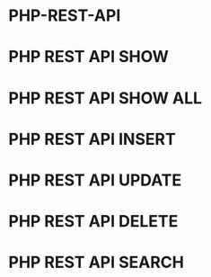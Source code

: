 # PHP-REST-API
# PHP REST API SHOW
# PHP REST API SHOW ALL
# PHP REST API INSERT
# PHP REST API UPDATE
# PHP REST API DELETE
# PHP REST API SEARCH
